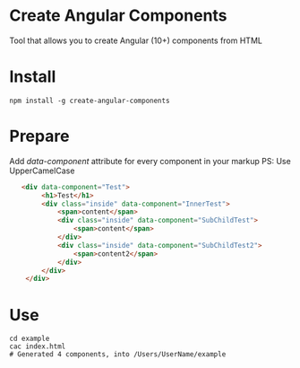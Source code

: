 # Create Angular Components
Tool that allows you to create Angular (10+) components from HTML

# Install
```
npm install -g create-angular-components
```

# Prepare
Add *data-component* attribute for every component in your markup 
PS: Use UpperCamelCase
```html
   <div data-component="Test">
        <h1>Test</h1>
        <div class="inside" data-component="InnerTest">
            <span>content</span>
            <div class="inside" data-component="SubChildTest">
                <span>content</span>
            </div>
            <div class="inside" data-component="SubChildTest2">
                <span>content2</span>
            </div>
        </div>
    </div>
```

# Use
```
cd example
cac index.html
# Generated 4 components, into /Users/UserName/example
```

